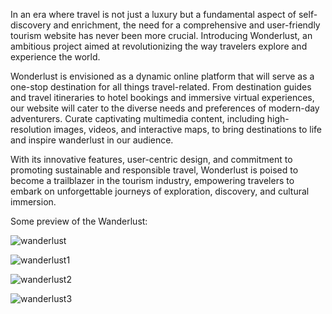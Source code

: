 In an era where travel is not just a luxury but a fundamental aspect of self-discovery and enrichment, the need for a comprehensive and user-friendly tourism website has never been more crucial. Introducing Wonderlust, an ambitious project aimed at revolutionizing the way travelers explore and experience the world. 

Wonderlust is envisioned as a dynamic online platform that will serve as a one-stop destination for all things travel-related. From destination guides and travel itineraries to hotel bookings and immersive virtual experiences, our website will cater to the diverse needs and preferences of modern-day adventurers. Curate captivating multimedia content, including high-resolution images, videos, and interactive maps, to bring destinations to life and inspire wanderlust in our audience.

With its innovative features, user-centric design, and commitment to promoting sustainable and responsible travel, Wonderlust is poised to become a trailblazer in the tourism industry, empowering travelers to embark on unforgettable journeys of exploration, discovery, and cultural immersion.

Some preview of the Wanderlust:

![wanderlust](https://github.com/itshivambharti/Wanderlust/assets/132574008/f5c1acad-6ee4-450e-b9e7-cdd715ed9841)

![wanderlust1](https://github.com/itshivambharti/Wanderlust/assets/132574008/d461db2d-807b-4376-814b-302ae3646620)

![wanderlust2](https://github.com/itshivambharti/Wanderlust/assets/132574008/4c59dda7-025d-41d7-99ac-cb23ca6d2177)

![wanderlust3](https://github.com/itshivambharti/Wanderlust/assets/132574008/dbe29cb9-e3a9-4a6e-a295-9552e2debf34)
